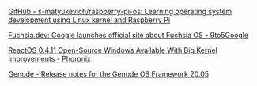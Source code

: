 
[GitHub - s-matyukevich/raspberry-pi-os: Learning operating system development using Linux kernel and Raspberry Pi](https://github.com/s-matyukevich/raspberry-pi-os)



[Fuchsia.dev: Google launches official site about Fuchsia OS - 9to5Google](https://9to5google.com/2019/06/28/google-launches-fuchsia-dev/)



[ReactOS 0.4.11 Open-Source Windows Available With Big Kernel Improvements - Phoronix](https://www.phoronix.com/scan.php?page=news_item&px=ReactOS-0.4.11-Released)



[Genode - Release notes for the Genode OS Framework 20.05](https://genode.org/documentation/release-notes/20.05)
